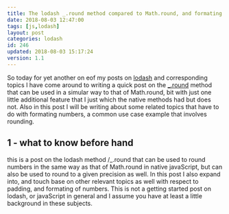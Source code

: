 ```yaml
---
title: The lodash _.round method compared to Math.round, and formating fun.
date: 2018-08-03 12:47:00
tags: [js,lodash]
layout: post
categories: lodash
id: 246
updated: 2018-08-03 15:17:24
version: 1.1
---
```


So today for yet another on eof my posts on [lodash](https://lodash.com/) and corresponding topics I have come around to writing a quick post on the [\_.round](https://lodash.com/docs/4.17.10#round) method that can be used in a simular way to that of Math.round, bit with just one little additional feature that I just which the native methods had but does not. Also in this post I will be writing about some related topics that have to do with formating numbers, a common use case example that involves rounding.

<!-- more -->

## 1 - what to know before hand

this is a post on the lodash method /_.round that can be used to round numbers in the same way as that of Math.round in native javaScript, but can also be used to round to a given precision as well. In this post I also expand into, and touch base on other relevant topics as well with respect to padding, and formating of numbers. This is not a getting started post on lodash, or javaScript in general and I assume you have at least a little background in these subjects.
